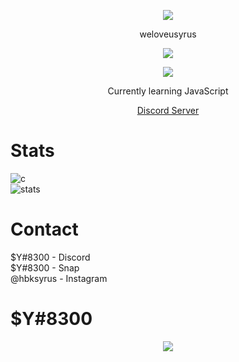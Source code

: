 <p align="center">  
<img src="https://media.discordapp.net/attachments/813341662545313832/813343404507267092/pokemon_pixel.gif">
</p>
<p align="center">
    weloveusyrus
<p align="center">  
<img src="https://komarev.com/ghpvc/?username=$Y&color=grey">
</p>
    <p align="center">
  <img src="https://discord.c99.nl/widget/theme-4/410197890993094666.png"/>
</p>
<p align="center">
Currently learning JavaScript
<p align="center">
    <a href="https://discord.gg/4nSYqZ8KAA">Discord Server</a>

# Stats
![c](https://github-readme-stats.vercel.app/api/top-langs/?username=WeLoveuSyrus&layout=compact&theme=dark) 
</br>
![stats](https://github-readme-stats.vercel.app/api?username=WeLoveuSyrus&show_icons=true&theme=dark)

# Contact
$Y#8300 - Discord </br>
$Y#8300 - Snap </br>
@hbksyrus - Instagram </br>

# $Y#8300
<p align="center">
  <a href="https://github.com/WeLoveuSyrus">
    <img src="https://data.whicdn.com/images/353981537/original.gif"/>
     </a>
</p>

